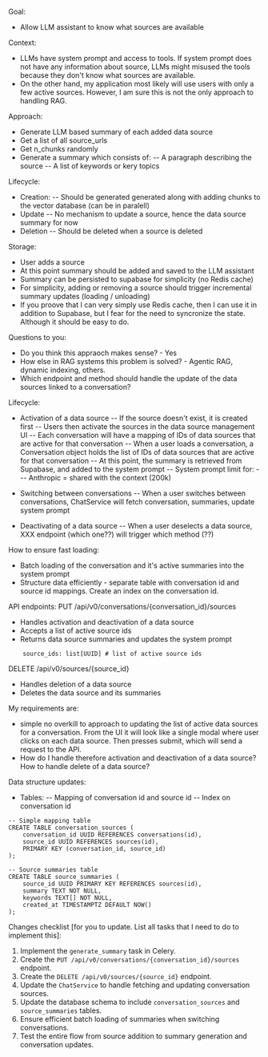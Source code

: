 
Goal:
- Allow LLM assistant to know what sources are available

Context:
- LLMs have system prompt and access to tools. If system prompt does not have any information about source, LLMs might misused the tools because they don't know what sources are available.
- On the other hand, my application most likely will use users with only a few active sources. However, I am sure this is not the only approach to handling RAG.

Approach:
- Generate LLM based summary of each added data source
- Get a list of all source_urls
- Get n_chunks randomly
- Generate a summary which consists of:
-- A paragraph describing the source
-- A list of keywords or kery topics

Lifecycle:
- Creation:
-- Should be generated generated along with adding chunks to the vector database (can be in paralell)
- Update
-- No mechanism to update a source, hence the data source summary for now
- Deletion
-- Should be deleted when a source is deleted

Storage:
- User adds a source
- At this point summary should be added and saved to the LLM assistant
- Summary can be persisted to supabase for simplicity (no Redis cache)
- For simplicity, adding or removing a source should trigger incremental summary updates (loading / unloading)
- If you proove that I can very simply use Redis cache, then I can use it in addition to Supabase, but I fear for the need to syncronize the state. Although it should be easy to do.

Questions to you:
- Do you think this appraoch makes sense? - Yes
- How else in RAG systems this problem is solved? - Agentic RAG, dynamic indexing, others.
- Which endpoint and method should handle the update of the data sources linked to a conversation?


Lifecycle:
- Activation of a data source
-- If the source doesn't exist, it is created first
-- Users then activate the sources in the data source management UI
-- Each conversation will have a mapping of IDs of data sources that are active for that conversation
-- When a user loads a conversation, a Conversation object holds the list of IDs of data sources that are active for that conversation
-- At this point, the summary is retrieved from Supabase, and added to the system prompt
-- System prompt limit for:
--- Anthropic = shared with the context (200k)


- Switching between conversations
-- When a user switches between conversations, ChatService will fetch conversation, summaries, update system prompt
- Deactivating of a data source
-- When a user deselects a data source, XXX endpoint (which one??) will trigger which method (??)

How to ensure fast loading:
- Batch loading of the conversation and it's active summaries into the system prompt
- Structure data efficiently - separate table with conversation id and source id mappings. Create an index on the conversation id.

API endpoints:
PUT /api/v0/conversations/{conversation_id}/sources
- Handles activation and deactivation of a data source
- Accepts a list of active source ids
- Returns data source summaries and updates the system prompt
```class UpdateConversationSourcesRequest(BaseModel):
    source_ids: list[UUID] # list of active source ids
```
DELETE /api/v0/sources/{source_id}
- Handles deletion of a data source
- Deletes the data source and its summaries

My requirements are:
- simple no overkill to approach to updating the list of active data sources for a conversation. From the UI it will look like a single modal where user clicks on each data source. Then presses submit, which will send a request to the API.
- How do I handle therefore activation and deactivation of a data source? How to handle delete of a data source?

Data structure updates:
- Tables:
-- Mapping of conversation id and source id
-- Index on conversation id

```
-- Simple mapping table
CREATE TABLE conversation_sources (
    conversation_id UUID REFERENCES conversations(id),
    source_id UUID REFERENCES sources(id),
    PRIMARY KEY (conversation_id, source_id)
);

-- Source summaries table
CREATE TABLE source_summaries (
    source_id UUID PRIMARY KEY REFERENCES sources(id),
    summary TEXT NOT NULL,
    keywords TEXT[] NOT NULL,
    created_at TIMESTAMPTZ DEFAULT NOW()
);
```

Changes checklist [for you to update. List all tasks that I need to do to implement this]:
1. Implement the `generate_summary` task in Celery.
2. Create the `PUT /api/v0/conversations/{conversation_id}/sources` endpoint.
3. Create the `DELETE /api/v0/sources/{source_id}` endpoint.
4. Update the `ChatService` to handle fetching and updating conversation sources.
5. Update the database schema to include `conversation_sources` and `source_summaries` tables.
6. Ensure efficient batch loading of summaries when switching conversations.
7. Test the entire flow from source addition to summary generation and conversation updates.
